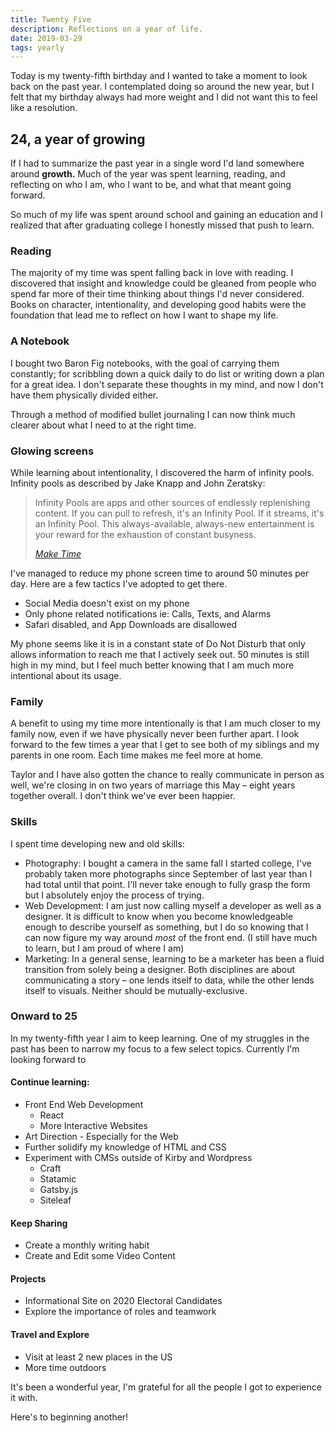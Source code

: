 ```yaml
---
title: Twenty Five
description: Reflections on a year of life.
date: 2019-03-29
tags: yearly
---
```

Today is my twenty-fifth birthday and I wanted to take a moment to look back on the past year. I contemplated doing so around the new year, but I felt that my birthday always had more weight and I did not want this to feel like a resolution.

## 24, a year of growing

If I had to summarize the past year in a single word I'd land somewhere around **growth.** Much of the year was spent learning, reading, and reflecting on who I am, who I want to be, and what that meant going forward.

So much of my life was spent around school and gaining an education and I realized that after graduating college I honestly missed that push to learn.

### Reading

The majority of my time was spent falling back in love with reading. I discovered that insight and knowledge could be gleaned from people who spend far more of their time thinking about things I'd never considered. Books on character, intentionality, and developing good habits were the foundation that lead me to reflect on how I want to shape my life.

### A Notebook

I bought two Baron Fig notebooks, with the goal of carrying them constantly; for scribbling down a quick daily to do list or writing down a plan for a great idea. I don't separate these thoughts in my mind, and now I don't have them physically divided either.

Through a method of modified bullet journaling I can now think much clearer about what I need to at the right time.

### Glowing screens

While learning about intentionality, I discovered the harm of infinity pools. Infinity pools as described by Jake Knapp and John Zeratsky:

> Infinity Pools are apps and other sources of endlessly replenishing content. If you can pull to refresh, it's an Infinity Pool. If it streams, it's an Infinity Pool. This always-available, always-new entertainment is your reward for the exhaustion of constant busyness.
>
> [*Make Time*](https://www.amazon.com/Make-Time-Focus-Matters-Every/dp/0525572422/ref=as_li_ss_tl?keywords=make+time&qid=1552223860&s=gateway&sr=8-1&linkCode=sl1&tag=maketimeblog-20&linkId=9239c35565c3ef2bdf0328cd048237fa&language=en_US)

I've managed to reduce my phone screen time to around 50 minutes per day. Here are a few tactics I've adopted to get there.

- Social Media doesn't exist on my phone
- Only phone related notifications ie: Calls, Texts, and Alarms
- Safari disabled, and App Downloads are disallowed

My phone seems like it is in a constant state of Do Not Disturb that only allows information to reach me that I actively seek out. 50 minutes is still high in my mind, but I feel much better knowing that I am much more intentional about its usage.

### Family

A benefit to using my time more intentionally is that I am much closer to my family now, even if we have physically never been further apart. I look forward to the few times a year that I get to see both of my siblings and my parents in one room. Each time makes me feel more at home. 

Taylor and I have also gotten the chance to really communicate in person as well, we're closing in on two years of marriage this May – eight years together overall. I don't think we've ever been happier.

### Skills

I spent time developing new and old skills:

- Photography: I bought a camera in the same fall I started college, I've probably taken more photographs since September of last year than I had total until that point. I'll never take enough to fully grasp the form but I absolutely enjoy the process of trying.
- Web Development: I am just now calling myself a developer as well as a designer. It is difficult to know when you become knowledgeable enough to describe yourself as something, but I do so knowing that I can now figure my way around *most* of the front end. (I still have much to learn, but I am proud of where I am)
- Marketing: In a general sense, learning to be a marketer has been a fluid transition from solely being a designer. Both disciplines are about communicating a story – one lends itself to data, while the other lends itself to visuals. Neither should be mutually-exclusive.

### Onward to 25

In my twenty-fifth year I aim to keep learning. One of my struggles in the past has been to narrow my focus to a few select topics. Currently I'm looking forward to

#### Continue learning:

- Front End Web Development
    - React
    - More Interactive Websites
- Art Direction - Especially for the Web
- Further solidify my knowledge of HTML and CSS
- Experiment with CMSs outside of Kirby and Wordpress
    - Craft
    - Statamic
    - Gatsby.js
    - Siteleaf

#### Keep Sharing

- Create a monthly writing habit
- Create and Edit some Video Content

#### Projects

- Informational Site on 2020 Electoral Candidates
- Explore the importance of roles and teamwork

#### Travel and Explore

- Visit at least 2 new places in the US
- More time outdoors

It's been a wonderful year, I'm grateful for all the people I got to experience it with.

Here's to beginning another!